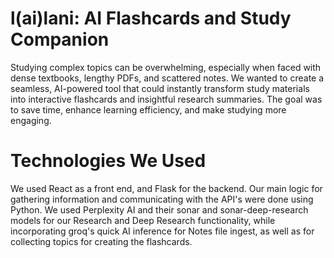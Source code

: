 # l(ai)lani: AI Flashcards and Study Companion

Studying complex topics can be overwhelming, especially when faced with dense textbooks, lengthy PDFs, and scattered notes. We wanted to create a seamless, AI-powered tool that could instantly transform study materials into interactive flashcards and insightful research summaries. The goal was to save time, enhance learning efficiency, and make studying more engaging.

# Technologies We Used

We used React as a front end, and Flask for the backend. Our main logic for gathering information and communicating with the API's were done using Python. We used Perplexity AI and their sonar and sonar-deep-research models for our Research and Deep Research functionality, while incorporating groq's quick AI inference for Notes file ingest, as well as for collecting topics for creating the flashcards. 

